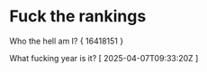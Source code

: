# Fuck the rankings

Who the hell am I?
{ 16418151 }

What fucking year is it?
[ 2025-04-07T09:33:20Z ]

